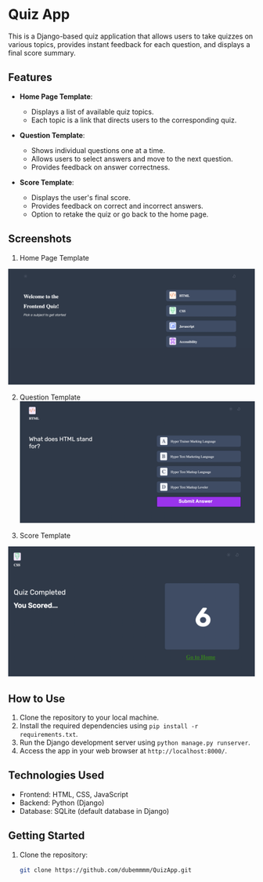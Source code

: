 # Quiz App


This is a Django-based quiz application that allows users to take quizzes on various topics, provides instant feedback for each question, and displays a final score summary.

## Features

- **Home Page Template**:
  - Displays a list of available quiz topics.
  - Each topic is a link that directs users to the corresponding quiz.

- **Question Template**:
  - Shows individual questions one at a time.
  - Allows users to select answers and move to the next question.
  - Provides feedback on answer correctness.

- **Score Template**:
  - Displays the user's final score.
  - Provides feedback on correct and incorrect answers.
  - Option to retake the quiz or go back to the home page.

## Screenshots

1. Home Page Template
  <img alt='image not displayed' src="screenshots/home_page.png" alt="Question Page" width="600">

2. Question Template
   <img alt='image not displayed' src="screenshots/question_page.png" alt="Question Page" width="600">

3. Score Template
  <img alt='image not displayed' src="screenshots/score.png" alt="Question Page" width="600">

## How to Use

1. Clone the repository to your local machine.
2. Install the required dependencies using `pip install -r requirements.txt`.
3. Run the Django development server using `python manage.py runserver`.
4. Access the app in your web browser at `http://localhost:8000/`.

## Technologies Used

- Frontend: HTML, CSS, JavaScript
- Backend: Python (Django)
- Database: SQLite (default database in Django)

## Getting Started

1. Clone the repository:
   ```sh
   git clone https://github.com/dubemmmm/QuizApp.git


